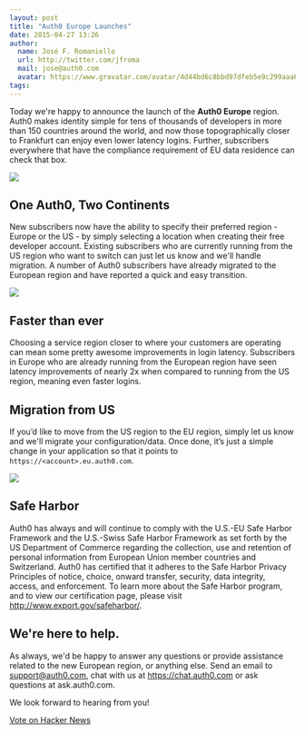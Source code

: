 ```yaml
---
layout: post
title: "Auth0 Europe Launches"
date: 2015-04-27 13:26
author:
  name: José F. Romaniello
  url: http://twitter.com/jfroma
  mail: jose@auth0.com
  avatar: https://www.gravatar.com/avatar/4d44bd6c8bbd97dfeb5e9c299aaa68c5
tags:
---
```


Today we're happy to announce the launch of the **Auth0 Europe** region. Auth0 makes identity simple for tens of thousands of developers in more than 150 countries around the world, and now those topographically closer to Frankfurt can enjoy even lower latency logins.  Further, subscribers everywhere that have the compliance requirement of EU data residence can check that box.

<!-- more -->

![](https://cdn.auth0.com/blog/eu-launch.png)

## One Auth0, Two Continents
New subscribers now have the ability to specify their preferred region - Europe or the US - by simply selecting a location when creating their free developer account. Existing subscribers who are currently running from the US region who want to switch can just let us know and we'll handle migration. A number of Auth0 subscribers have already migrated to the European region and have reported a quick and easy transition.

![](https://cdn.auth0.com/blog/multiregion.gif)

## Faster than ever
Choosing a service region closer to where your customers are operating can mean some pretty awesome improvements in login latency. Subscribers in Europe who are already running from the European region have seen latency improvements of nearly 2x when compared to running from the US region, meaning even faster logins.

## Migration from US
If you’d like to move from the US region to the EU region, simply let us know and we'll migrate your configuration/data. Once done, it’s just a simple change in your application so that it points to `https://<account>.eu.auth0.com`.

![](https://cdn.auth0.com/blog/multiregion-heroku.gif)

## Safe Harbor
Auth0 has always and will continue to comply with the U.S.-EU Safe Harbor Framework and the U.S.-Swiss Safe Harbor Framework as set forth by the US Department of Commerce regarding the collection, use and retention of personal information from European Union member countries and Switzerland. Auth0 has certified that it adheres to the Safe Harbor Privacy Principles of notice, choice, onward transfer, security, data integrity, access, and enforcement. To learn more about the Safe Harbor program, and to view our certification page, please visit http://www.export.gov/safeharbor/.

## We're here to help.
As always, we'd be happy to answer any questions or provide assistance related to the new European region, or anything else. Send an email to support@auth0.com, chat with us at https://chat.auth0.com or ask questions at ask.auth0.com.

We look forward to hearing from you!

<a href="https://news.ycombinator.com/submit" class="hn-button" data-title="Auth0 Europe Launches" data-url="https://auth0.com/blog/2015/04/27/auth0-europe-launches/" data-count="horizontal">Vote on Hacker News</a>

<script type="text/javascript">var HN=[];HN.factory=function(e){return function(){HN.push([e].concat(Array.prototype.slice.call(arguments,0)))};},HN.on=HN.factory("on"),HN.once=HN.factory("once"),HN.off=HN.factory("off"),HN.emit=HN.factory("emit"),HN.load=function(){var e="hn-button.js";if(document.getElementById(e))return;var t=document.createElement("script");t.id=e,t.src="//hn-button.herokuapp.com/hn-button.js";var n=document.getElementsByTagName("script")[0];n.parentNode.insertBefore(t,n)},HN.load();</script>